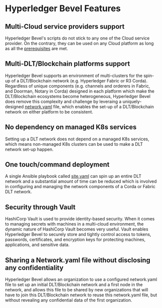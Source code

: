 [//]: # (##############################################################################################)
[//]: # (Copyright Accenture. All Rights Reserved.)
[//]: # (SPDX-License-Identifier: Apache-2.0)
[//]: # (##############################################################################################)

# Hyperledger Bevel Features

## Multi-Cloud service providers support
Hyperledger Bevel's scripts do not stick to any one of the Cloud service provider. On the contrary, they can be used on any Cloud platform as long as all the [prerequisites](../gettingstarted.md) are met.

## Multi-DLT/Blockchain platforms support
Hyperledger Bevel supports an environment of multi-clusters for the spin-up of a DLT/Blockchain network (e.g. Hyperledger Fabric or R3 Corda). Regardless of unique components (e.g. channels and orderers in Fabric, and Doorman, Notary in Corda) designed in each platform which make the DLT/Blockchain ecosystems become heterogeneous, Hyperledger Bevel does remove this complexity and challenge by leveraing a uniquely-designed [network.yaml](../operations/fabric_networkyaml.md) file, which enables the set-up of a DLT/Blockchain network on either platform to be consistent.

## No dependency on managed K8s services
Setting up a DLT network does not depend on a managed K8s services, which means non-managed K8s clusters can be used to make a DLT network set-up happen.

## One touch/command deployment
A single Ansible playbook called [site.yaml](https://github.com/hyperledger/bevel/tree/main/platforms/shared/configuration) can spin up an entire DLT network and a substantial amount of time can be reduced which is involved in configuring and managing the network components of a Corda or Fabric DLT network.

## Security through Vault
HashiCorp Vault is used to provide identity-based security. When it comes to managing secrets with machines in a multi-cloud environment, the dynamic nature of HashiCorp Vault becomes very useful. Vault enables Hyperledger Bevel to securely store and tightly control access to tokens, passwords, certificates, and encryption keys for protecting machines, applications, and sensitive data.

## Sharing a Network.yaml file without disclosing any confidentiality
Hyperledger Bevel allows an organization to use a configured network.yaml file to set up an initial DLT/Blockchain network and a first node in the network, and allows this file to be shared by new organizations that will have to join this DLT/Blockchain network to reuse this network.yaml file, but without revealing any confidential data of the first organization.
